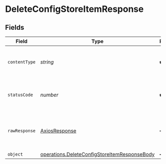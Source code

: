 # DeleteConfigStoreItemResponse


## Fields

| Field                                                                                                        | Type                                                                                                         | Required                                                                                                     | Description                                                                                                  |
| ------------------------------------------------------------------------------------------------------------ | ------------------------------------------------------------------------------------------------------------ | ------------------------------------------------------------------------------------------------------------ | ------------------------------------------------------------------------------------------------------------ |
| `contentType`                                                                                                | *string*                                                                                                     | :heavy_check_mark:                                                                                           | HTTP response content type for this operation                                                                |
| `statusCode`                                                                                                 | *number*                                                                                                     | :heavy_check_mark:                                                                                           | HTTP response status code for this operation                                                                 |
| `rawResponse`                                                                                                | [AxiosResponse](https://axios-http.com/docs/res_schema)                                                      | :heavy_minus_sign:                                                                                           | Raw HTTP response; suitable for custom response parsing                                                      |
| `object`                                                                                                     | [operations.DeleteConfigStoreItemResponseBody](../../models/operations/deleteconfigstoreitemresponsebody.md) | :heavy_minus_sign:                                                                                           | OK                                                                                                           |